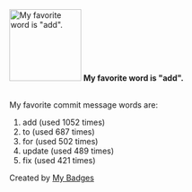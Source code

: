 <img src="https://github.com/my-badges/my-badges/blob/master/src/all-badges/favorite-word/favorite-word.png?raw=true" alt="My favorite word is &quot;add&quot;." title="My favorite word is &quot;add&quot;." width="128">
<strong>My favorite word is &quot;add&quot;.</strong>
<br><br>

My favorite commit message words are:

1. add (used 1052 times)
2. to (used 687 times)
3. for (used 502 times)
4. update (used 489 times)
5. fix (used 421 times)


Created by <a href="https://github.com/my-badges/my-badges">My Badges</a>